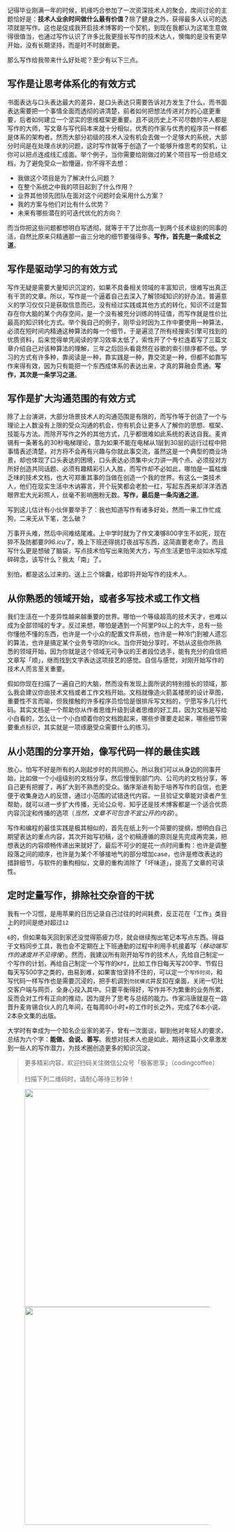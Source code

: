 <span class="RichText ztext CopyrightRichText-richText" itemprop="text"><p>记得毕业刚满一年的时候，机缘巧合参加了一次资深技术人的聚会，席间讨论的主题恰好是：<b>技术人业余时间做什么最有价值？</b>除了健身之外，获得最多人认可的选项就是写作。这也是促成我开启技术博客的一个契机，到现在我都认为这笔生意做得很值当，也通过写作认识了许多比我更擅长写作的技术达人，懊悔的是没有更早开始，没有长期坚持，而是时不时就断更。</p><p>那么写作给我带来什么好处呢？至少有以下三点。</p><h2><b>写作是让思考体系化的有效方式</b></h2><p>书面表达与口头表达最大的差异，是口头表达只需要告诉对方发生了什么，而书面表达需要把一个事情全面而透彻的讲清楚，前者如何把想法传进对方的心底更重要，后者如何建立一个坚实的思维框架更重要。且不说历史上不可尽数的牛人都是写作的大师，写文章与写代码本来就十分相似，优秀的作家与优秀的程序员一样都是体系的架构者。然而大部分初级的技术人没有机会去做一个足够大的系统，大部分时间是在处理点状的问题，这时写作就等于创造了一个能够升维思考的契机，让你可以把点连成线汇成面。举个例子，当你需要给刚做过的某个项目写一份总结文档，为了避免受众一脸懵逼，你不得不去想：</p><ul><li>我做这个项目是为了解决什么问题？</li><li>在整个系统之中我的项目起到了什么作用？</li><li>业界其他领先团队在面对这个问题时会采用什么方案？</li><li>我的方案与他们对比有什么优势？</li><li>未来有哪些潜在的可迭代优化的方向？</li></ul><p>而当你把这些问题都想明白写透彻，就等于干了比你高一到两个技术级别的同事的活，自然比原来只精通那一亩三分地的细节要强得多。<b>写作，首先是一条成长之道</b>。</p><h2><b>写作是驱动学习的有效方式</b></h2><p>写作无疑是需要大量知识沉淀的，如果不具备相关领域的丰富知识，很难写出真正有干货的文章。所以，写作是一个逼着自己去深入了解领域知识的好办法，普遍意义的学习仅仅只是获取信息而已，没有经过实践或其他方式的转化，知识不过是暂存在你大脑的某个内存空间，是一个没有被充分训练的特征值，而写作就是性价比最高的知识转化方式。举个我自己的例子，刚毕业时因为工作中要使用一种算法，必须在短时间内精通这种算法的每一个细节，于是遍览了所有经搜索引擎可找到的优质资料，后来觉得单凭阅读的学习效率太低了，索性开了个专栏连着写了三篇文章介绍自己对该种算法的理解，三年之后回头看竟然在谷歌的索引排序都不低。学习的方式有许多种，靠阅读是一种，靠实践是一种，靠交流是一种，但都不如靠写作来得有效，因为只有能把一个东西成体系的表达出来，才真的算融会贯通。<b>写作，其次是一条学习之道</b>。</p><h2><b>写作是扩大沟通范围的有效方式</b></h2><p>除了上台演讲，大部分场景技术人的沟通范围是有限的，而写作等于创造了一个与理论上人数没有上限的受众沟通的机会，你有机会让更多人了解你的思想、框架、技能与方法。而除开写作之外的其他方式，几乎都很难如此系统的表达自我。麦肯锡有一条著名的30秒电梯理论，意为如果不能在电梯从1层到30层的运行过程中把事情表述清楚，对方将不会再有兴趣与你就此事交流，虽然这是一个典型的商业场景，却也体现了口头表达的困境，口头表达必须集中火力讲一两个点、必须投对方所好创造共同话题、必须有趣精彩引人入胜，而写作却不必如此，哪怕是一篇枯燥乏味的技术文档，也大可郑重其事的当做在创造一个我的世界。有这么一类技术人，他们在现实生活中木讷寡言，开个玩笑都会老脸一红，写起东西来却洋洋洒洒眼界宏大光彩照人，丝毫不影响圈粉无数。<b>写作，最后是一条沟通之道</b>。</p><p>写到这儿估计有小伙伴要举手了：我也知道写作有诸多好处，然而一来工作忙成狗，二来无从下笔，怎么破？</p><p>万事开头难，然后中间难结尾难。上中学时就为了作文凑够800字生不如死，现在猝不及防都要<i>996.icu</i>了，晚上下班还得挑灯夜战写东西，这简直要老命了。而且写什么更是想破了脑袋，写点技术怕写出来贻笑大方，写点生活更怕平淡如水写成碎碎念，该写什么？我太「南」了。</p><p>别怕，都是这么过来的。送上三个锦囊，给即将开始写作的技术人。</p><h2><b>从你熟悉的领域开始，或者多写技术或工作文档</b></h2><p>我们生活在一个差异性越来越重要的世界。哪怕一个等级超高的技术天才，也难以成为全部领域的专才。反过来想，哪怕是遇到一个阿里P9以上的大牛，总有一些你懂他不懂的东西，也许是一个小众的配置文件系统，也许是一种冷门到被人遗忘的算法，也许是搞定某个业务专项的trick。当你开始分享时，不妨从这些你所熟悉的领域开始，因为你就是这个领域无可争议的王者段位选手，能有充分的自信把文章写「顺」，继而找到文字表达这项技艺的感觉。自信与感觉，对刚开始写作的技术人而言至关重要。</p><p>假如你现在扫描了一遍自己的大脑，然而没有发现上面所说的特别擅长的领域，那么我会建议你由技术文档或者工作文档开始。文档就像造火箭盖楼房的设计草图，重要性不言而喻，但我接触的许多程序员恰恰是很排斥写文档的，宁愿写多几行代码。其实文档是一个帮助你从作者思维升级到读者思维的好工具，因为文档是写给小白看的，怎么让一个小白顺着你的文档跑起来，哪些步骤要走起来，哪些细节需要重点标识，其实就是一项琢磨受众需要什么的练习。</p><h2><b>从小范围的分享开始，像写代码一样的最佳实践</b></h2><p>放心，怕写不好是所有的人刚起步时的共同担心。所以我们可以从身边的同事开始，比如做一个小组级别的文档分享，然后慢慢到部门内、公司内的文档分享，等自己更有把握了，再扩大到不熟悉的受众。循序渐进有助于培养写作的自信，也更便于收集身边人的反馈，通过小范围的试错迭代内容。一旦验证文章能对读者产生帮助，就可以进一步扩大传播，无论公众号、知乎还是技术博客都是一个适合优质内容沉淀和传播的选项（<i>当然，文章不可包含不宜公开的内容</i>）。</p><p>写作和编程的最佳实践是极其相似的，首先在纸上列一个简要的提纲，想明白自己期望表达的重点内容，其次开始写初稿，这个初稿遵循的原则是先完成再完美，把想表达的内容顺畅传递出来就好了，最后不可少的是花一点时间重构：也许是调整段落之间的顺序，也许是为某个不够接地气的部分增加case，也许是修改表达的措辞细节，与软件的重构相似，文章的重构消除了「坏味道」，提高了文章的可读性。</p><h2><b>定时定量写作，排除社交杂音的干扰</b></h2><p>我有一个习惯，是用苹果的日历记录自己过往的时间耗费，反正花在「工作」类目上的时间是绝对超过<code>12 * 6</code>的，但如果每天回到家还没觉得筋疲力尽，就会继续掏出笔记本写点东西。得益于文档同步工具，我也会不定期在上下班通勤的过程中利用手机接着写（<i>移动端写作的速度并不见得慢</i>）。然而，我建议所有刚开始写作的技术人，先给自己制定一个写作的计划，再给自己制定一个写作的<code>KPI</code>，比如工作日每天写200字、节假日每天写500字之类的，由易到难，如果害怕坚持不住的，可以定一个<code>写作时间</code>，和写代码一样写作也是需要沉浸的，把手机调到<code>勿扰模式</code>并反扣在桌面，关闭一切社交客户端与网页，全身心投入其中。只要平衡得好，写作并不为繁重的业务所累，反而会对工作有正向的推动，因为提升了思考与总结的能力。作家冯唐就是在一路晋升麦肯锡合伙人的几年间，在每周80小时+的工作时长之外，完成了6本小说、2本杂文集的出版。</p><p>大学时有幸成为一个知名企业家的弟子，曾有一次面谈，聊到他对年轻人的要求，总结为六个字：<b>能做、会说、善写</b>。我想对技术人也是如此，期待这篇小文章激发到一些人的写作潜力，为技术圈创造更多的知识沉淀。</p><blockquote>更多精彩内容，欢迎扫码关注微信公众号「极客思享」（codingcoffee）<br><br>扫描下列二维码时，请耐心等待三秒钟！</blockquote><figure data-size="normal"><noscript><img src="https://pic1.zhimg.com/v2-3b1fdeeaa9aa9765aa8d9c2a10b011b0_b.jpg" data-caption="" data-size="normal" data-rawwidth="500" data-rawheight="500" class="origin_image zh-lightbox-thumb" width="500" data-original="https://pic1.zhimg.com/v2-3b1fdeeaa9aa9765aa8d9c2a10b011b0_r.jpg"></noscript><img src="https://pic1.zhimg.com/80/v2-3b1fdeeaa9aa9765aa8d9c2a10b011b0_720w.jpg" data-caption="" data-size="normal" data-rawwidth="500" data-rawheight="500" class="origin_image zh-lightbox-thumb lazy" width="500" data-original="https://pic1.zhimg.com/v2-3b1fdeeaa9aa9765aa8d9c2a10b011b0_r.jpg" data-actualsrc="https://pic1.zhimg.com/v2-3b1fdeeaa9aa9765aa8d9c2a10b011b0_b.jpg" data-lazy-status="ok"></figure><p></p></span>